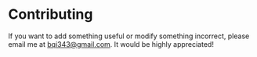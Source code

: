 # Contributing

If you want to add something useful or modify something incorrect, please email me at bqi343@gmail.com. It would be highly appreciated!